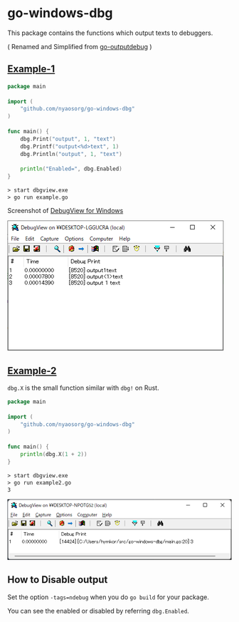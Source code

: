 go-windows-dbg
==============

This package contains the functions which output texts to debuggers.

( Renamed and Simplified from [go-outputdebug](https://github.com/zetamatta/go-outputdebug) )

[Example-1](./example.go)
--------------------------------

```example.go
package main

import (
    "github.com/nyaosorg/go-windows-dbg"
)

func main() {
    dbg.Print("output", 1, "text")
    dbg.Printf("output<%d>text", 1)
    dbg.Println("output", 1, "text")

    println("Enabled=", dbg.Enabled)
}
```

```
> start dbgview.exe
> go run example.go
```

Screenshot of [DebugView for Windows](https://technet.microsoft.com/ja-jp/sysinternals/debugview.aspx)

![screen shot](./screenshot.png)

[Example-2](./example2.go)
--------------------------

`dbg.X` is the small function similar with `dbg!` on Rust.

```example2.go
package main

import (
    "github.com/nyaosorg/go-windows-dbg"
)

func main() {
    println(dbg.X(1 + 2))
}
```

```
> start dbgview.exe
> go run example2.go
3
```

![screen shot](./screenshot2.png)

How to Disable output
---------------------

Set the option `-tags=ndebug` when you do `go build` for your package.

You can see the enabled or disabled by referring `dbg.Enabled`.
